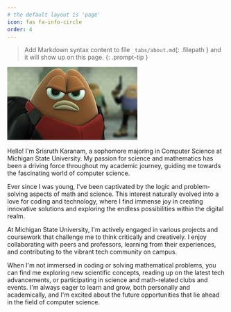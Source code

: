 ```yaml
---
# the default layout is 'page'
icon: fas fa-info-circle
order: 4
---
```


> Add Markdown syntax content to file `_tabs/about.md`{: .filepath } and it will show up on this page.
{: .prompt-tip }

![About](assets\img\images.jpeg)

Hello! I'm Srisruth Karanam, a sophomore majoring in Computer Science at Michigan State University. My passion for science and mathematics has been a driving force throughout my academic journey, guiding me towards the fascinating world of computer science.

Ever since I was young, I've been captivated by the logic and problem-solving aspects of math and science. This interest naturally evolved into a love for coding and technology, where I find immense joy in creating innovative solutions and exploring the endless possibilities within the digital realm.

At Michigan State University, I'm actively engaged in various projects and coursework that challenge me to think critically and creatively. I enjoy collaborating with peers and professors, learning from their experiences, and contributing to the vibrant tech community on campus.

When I'm not immersed in coding or solving mathematical problems, you can find me exploring new scientific concepts, reading up on the latest tech advancements, or participating in science and math-related clubs and events. I'm always eager to learn and grow, both personally and academically, and I'm excited about the future opportunities that lie ahead in the field of computer science.

